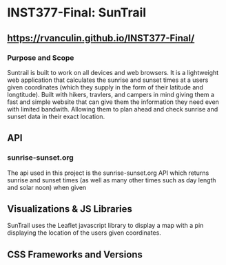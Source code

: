 # INST377-Final: SunTrail
## https://rvanculin.github.io/INST377-Final/

### Purpose and Scope

Suntrail is built to work on all devices and web browsers. It is a lightweight web application that calculates the sunrise and sunset times at a users given coordinates (which they supply in the form of their latitude and longtitude). Built with hikers, travlers, and campers in mind giving them a fast and simple website that can give them the information they need even with limited bandwith. Allowing them to plan ahead and check sunrise and sunset data in their exact location. 

## API
### sunrise-sunset.org

The api used in this project is the sunrise-sunset.org API which returns sunrise and sunset times (as well as many other times such as day length and solar noon) when given 

## Visualizations & JS Libraries

SunTrail uses the Leaflet javascript library to display a map with a pin displaying the location of the users given coordinates. 

## CSS Frameworks and Versions


